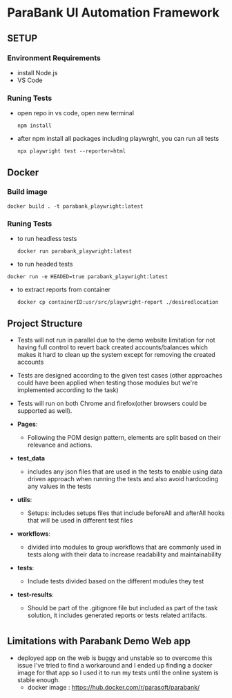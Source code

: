 # ParaBank UI Automation Framework

## SETUP
### Environment Requirements
- install Node.js
- VS Code

### Runing Tests
- open repo in vs code, open new terminal
    ```commandline
    npm install
    ```
- after npm install all packages including playwrght, you   can run all tests
    ```commandline
    npx playwright test --reporter=html
  ```

## Docker
### Build image
  ```commandline
  docker build . -t parabank_playwright:latest
  ```

### Runing Tests
- to run headless tests
    ```commandline
    docker run parabank_playwright:latest
    ```
- to run headed tests
```commandline
docker run -e HEADED=true parabank_playwright:latest
```
- to extract reports from container
    ```commandline
    docker cp containerID:usr/src/playwright-report ./desiredlocation

## Project Structure

- Tests will not run in parallel due to the demo website limitation for not having full control to revert back created accounts/balances which makes it hard to clean up the system except for removing the created accounts
- Tests are designed according to the given test cases (other approaches could have been applied when testing those modules but we're implemented according to the task)
- Tests will run on both Chrome and firefox(other browsers could be supported as well).

- **Pages**:
  * Following the POM design pattern, elements are split based on their relevance and actions.
- **test_data**
  * includes any json files that are used in the tests to enable using data driven approach when running the tests and also avoid hardcoding any values in the tests
- **utils**:
  * Setups: includes setups files that include beforeAll and afterAll hooks that will be used in different test files
- **workflows**:
  * divided into modules to group workflows that are commonly used in tests along with their data to increase readability and maintainability 
- **tests**:
  * Include tests divided based on the different modules they test
- **test-results**:
  * Should be part of the .gitignore file but included as part of the task solution, it includes generated reports or tests related artifacts.
#
## Limitations with Parabank Demo Web app
- deployed app on the web is buggy and unstable so to overcome this issue I've tried to find a workaround and I ended up finding a docker image for that app so I used it to run my tests until the online system is stable enough.
    * docker image : https://hub.docker.com/r/parasoft/parabank/
